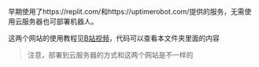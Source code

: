 早期使用了https://replit.com/和https://uptimerobot.com/提供的服务，无需使用云服务器也可部署机器人。

这两个网站的使用教程见[B站视频](https://www.bilibili.com/video/BV12U4y1g7JY?spm_id_from=333.1007.top_right_bar_window_history.content.click)，代码可以查看本文件夹里面的内容

> 注意，部署到云服务器的方式和这两个网站是不一样的
